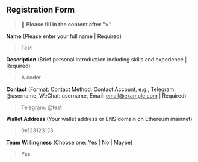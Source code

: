 ## Registration Form

> 📝 **Please fill in the content after ">"**

**Name** (Please enter your full name | Required)
>Test

**Description** (Brief personal introduction including skills and experience | Required)
>A coder

**Contact** (Format: Contact Method: Contact Account, e.g., Telegram: @username, WeChat: username, Email: email@example.com | Required)
>Telegram: @test

**Wallet Address** (Your wallet address or ENS domain on Ethereum mainnet)
>0x123123123

**Team Willingness** (Choose one: Yes | No | Maybe)
>Yes